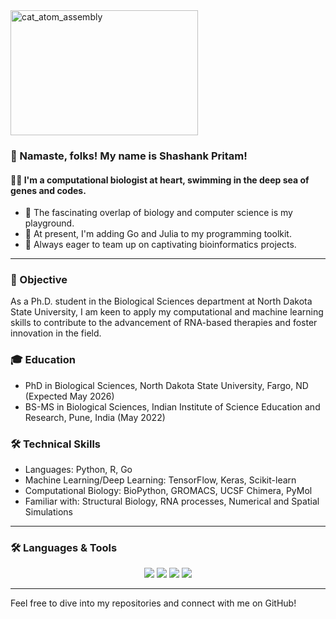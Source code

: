 
<img src="https://example.com/path/to/your/image.jpg" alt="cat_atom_assembly" width="300" height="200">



<h3>👋 Namaste, folks! My name is <strong>Shashank Pritam</strong>!</h4>

<h4>👨‍🔬 I'm a computational biologist at heart, swimming in the deep sea of genes and codes. </h3>

- 👀 The fascinating overlap of biology and computer science is my playground. 
- 🌱 At present, I'm adding Go and Julia to my programming toolkit.
- 💞️ Always eager to team up on captivating bioinformatics projects.

---

### 🎯 Objective

As a Ph.D. student in the Biological Sciences department at North Dakota State University, I am keen to apply my computational and machine learning skills to contribute to the advancement of RNA-based therapies and foster innovation in the field.

### 🎓 Education

- PhD in Biological Sciences, North Dakota State University, Fargo, ND (Expected May 2026)
- BS-MS in Biological Sciences, Indian Institute of Science Education and Research, Pune, India (May 2022)

### 🛠️ Technical Skills

- Languages: Python, R, Go
- Machine Learning/Deep Learning: TensorFlow, Keras, Scikit-learn
- Computational Biology: BioPython, GROMACS, UCSF Chimera, PyMol
- Familiar with: Structural Biology, RNA processes, Numerical and Spatial Simulations

---

### 🛠️ Languages & Tools 

<p align="center">
  <img src="https://img.shields.io/badge/Python-3776AB?style=for-the-badge&logo=python&logoColor=white">
  <img src="https://img.shields.io/badge/R-276DC3?style=for-the-badge&logo=r&logoColor=white">
  <img src="https://img.shields.io/badge/Go-00ADD8?style=for-the-badge&logo=go&logoColor=white">
  <img src="https://img.shields.io/badge/Julia-9558B2?style=for-the-badge&logo=julia&logoColor=white">
</p>

---

Feel free to dive into my repositories and connect with me on GitHub!

<!---
shashankpritam/shashankpritam is a ✨ special ✨ repository because its `README.md` (this file) appears on your GitHub profile.
You can click the Preview link to take a look at your changes.
--->
